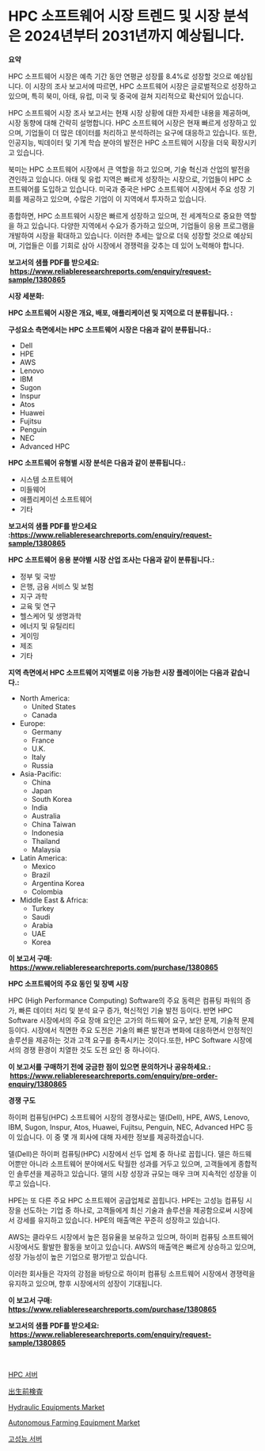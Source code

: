 <p><h1>HPC 소프트웨어 시장 트렌드 및 시장 분석은 2024년부터 2031년까지 예상됩니다.</h1></p><p><strong>요약</strong></p>
<p><p>HPC 소프트웨어 시장은 예측 기간 동안 연평균 성장률 8.4%로 성장할 것으로 예상됩니다. 이 시장의 조사 보고서에 따르면, HPC 소프트웨어 시장은 글로벌적으로 성장하고 있으며, 특히 북미, 아태, 유럽, 미국 및 중국에 걸쳐 지리적으로 확산되어 있습니다.</p><p>HPC 소프트웨어 시장 조사 보고서는 현재 시장 상황에 대한 자세한 내용을 제공하며, 시장 동향에 대해 간략히 설명합니다. HPC 소프트웨어 시장은 현재 빠르게 성장하고 있으며, 기업들이 더 많은 데이터를 처리하고 분석하려는 요구에 대응하고 있습니다. 또한, 인공지능, 빅데이터 및 기계 학습 분야의 발전은 HPC 소프트웨어 시장을 더욱 확장시키고 있습니다.</p><p>북미는 HPC 소프트웨어 시장에서 큰 역할을 하고 있으며, 기술 혁신과 산업의 발전을 견인하고 있습니다. 아태 및 유럽 지역은 빠르게 성장하는 시장으로, 기업들이 HPC 소프트웨어를 도입하고 있습니다. 미국과 중국은 HPC 소프트웨어 시장에서 주요 성장 기회를 제공하고 있으며, 수많은 기업이 이 지역에서 투자하고 있습니다. </p><p>종합하면, HPC 소프트웨어 시장은 빠르게 성장하고 있으며, 전 세계적으로 중요한 역할을 하고 있습니다. 다양한 지역에서 수요가 증가하고 있으며, 기업들이 응용 프로그램을 개발하여 시장을 확대하고 있습니다. 이러한 추세는 앞으로 더욱 성장할 것으로 예상되며, 기업들은 이를 기회로 삼아 시장에서 경쟁력을 갖추는 데 있어 노력해야 합니다.</p></p>
<p><strong>보고서의 샘플 PDF를 받으세요: &nbsp;<a href="https://www.reliableresearchreports.com/enquiry/request-sample/1380865">https://www.reliableresearchreports.com/enquiry/request-sample/1380865</a></strong></p>
<p><strong>시장 세분화:</strong></p>
<p><strong> HPC 소프트웨어 시장은 개요, 배포, 애플리케이션 및 지역으로 더 분류됩니다. :</strong></p>
<p><strong>구성요소 측면에서는 HPC 소프트웨어 시장은 다음과 같이 분류됩니다.:</strong></p>
<p><ul><li>Dell</li><li>HPE</li><li>AWS</li><li>Lenovo</li><li>IBM</li><li>Sugon</li><li>Inspur</li><li>Atos</li><li>Huawei</li><li>Fujitsu</li><li>Penguin</li><li>NEC</li><li>Advanced HPC</li></ul></p>
<p><strong> HPC 소프트웨어 유형별 시장 분석은 다음과 같이 분류됩니다.:</strong></p>
<p><ul><li>시스템 소프트웨어</li><li>미들웨어</li><li>애플리케이션 소프트웨어</li><li>기타</li></ul></p>
<p><strong>보고서의 샘플 PDF를 받으세요 :<a href="https://www.reliableresearchreports.com/enquiry/request-sample/1380865">https://www.reliableresearchreports.com/enquiry/request-sample/1380865</a></strong></p>
<p><strong> HPC 소프트웨어 응용 분야별 시장 산업 조사는 다음과 같이 분류됩니다.:</strong></p>
<p><ul><li>정부 및 국방</li><li>은행, 금융 서비스 및 보험</li><li>지구 과학</li><li>교육 및 연구</li><li>헬스케어 및 생명과학</li><li>에너지 및 유틸리티</li><li>게이밍</li><li>제조</li><li>기타</li></ul></p>
<p><strong>지역 측면에서 HPC 소프트웨어 지역별로 이용 가능한 시장 플레이어는 다음과 같습니다.:</strong></p>
<p><ul>
    <li>
        North America:
        <ul>
            <li>United States</li>
            <li>Canada</li>
        </ul>
    </li>
    <li>
        Europe:
        <ul>
            <li>Germany</li>
            <li>France</li>
            <li>U.K.</li>
            <li>Italy</li>
            <li>Russia</li>
        </ul>
    </li>
    <li>
        Asia-Pacific:
        <ul>
            <li>China</li>
            <li>Japan</li>
            <li>South Korea</li>
            <li>India</li>
            <li>Australia</li>
            <li>China Taiwan</li>
            <li>Indonesia</li>
            <li>Thailand</li>
            <li>Malaysia</li>
        </ul>
    </li>
    <li>
        Latin America:
        <ul>
            <li>Mexico</li>
            <li>Brazil</li>
            <li>Argentina Korea</li>
            <li>Colombia</li>
        </ul>
    </li>
    <li>
        Middle East & Africa:
        <ul>
            <li>Turkey</li>
            <li>Saudi</li>
            <li>Arabia</li>
            <li>UAE</li>
            <li>Korea</li>
        </ul>
    </li>
    </ul></p>
<p><strong>이 보고서 구매: &nbsp;<a href="https://www.reliableresearchreports.com/purchase/1380865">https://www.reliableresearchreports.com/purchase/1380865</a></strong></p>
<p><strong>HPC 소프트웨어의 주요 동인 및 장벽 시장</strong></p>
<p><p>HPC (High Performance Computing) Software의 주요 동력은 컴퓨팅 파워의 증가, 빠른 데이터 처리 및 분석 요구 증가, 혁신적인 기술 발전 등이다. 반면 HPC Software 시장에서의 주요 장애 요인은 고가의 하드웨어 요구, 보안 문제, 기술적 문제 등이다. 시장에서 직면한 주요 도전은 기술의 빠른 발전과 변화에 대응하면서 안정적인 솔루션을 제공하는 것과 고객 요구를 충족시키는 것이다.또한, HPC Software 시장에서의 경쟁 환경이 치열한 것도 도전 요인 중 하나이다.</p></p>
<p><strong>이 보고서를 구매하기 전에 궁금한 점이 있으면 문의하거나 공유하세요.: &nbsp;<a href="https://www.reliableresearchreports.com/enquiry/pre-order-enquiry/1380865">https://www.reliableresearchreports.com/enquiry/pre-order-enquiry/1380865</a></strong></p>
<p><strong>경쟁 구도</strong></p>
<p><p>하이퍼 컴퓨팅(HPC) 소프트웨어 시장의 경쟁사로는 델(Dell), HPE, AWS, Lenovo, IBM, Sugon, Inspur, Atos, Huawei, Fujitsu, Penguin, NEC, Advanced HPC 등이 있습니다. 이 중 몇 개 회사에 대해 자세한 정보를 제공하겠습니다.</p><p>델(Dell)은 하이퍼 컴퓨팅(HPC) 시장에서 선두 업체 중 하나로 꼽힙니다. 델은 하드웨어뿐만 아니라 소프트웨어 분야에서도 탁월한 성과를 거두고 있으며, 고객들에게 종합적인 솔루션을 제공하고 있습니다. 델의 시장 성장과 규모는 매우 크며 지속적인 성장을 이루고 있습니다.</p><p>HPE는 또 다른 주요 HPC 소프트웨어 공급업체로 꼽힙니다. HPE는 고성능 컴퓨팅 시장을 선도하는 기업 중 하나로, 고객들에게 최신 기술과 솔루션을 제공함으로써 시장에서 강세를 유지하고 있습니다. HPE의 매출액은 꾸준히 성장하고 있습니다.</p><p>AWS는 클라우드 시장에서 높은 점유율을 보유하고 있으며, 하이퍼 컴퓨팅 소프트웨어 시장에서도 활발한 활동을 보이고 있습니다. AWS의 매출액은 빠르게 상승하고 있으며, 성장 가능성이 높은 기업으로 평가받고 있습니다.</p><p>이러한 회사들은 각자의 강점을 바탕으로 하이퍼 컴퓨팅 소프트웨어 시장에서 경쟁력을 유지하고 있으며, 향후 시장에서의 성장이 기대됩니다.</p></p>
<p><strong>이 보고서 구매: &nbsp; <a href="https://www.reliableresearchreports.com/purchase/1380865">https://www.reliableresearchreports.com/purchase/1380865</a></strong></p>
<p><strong>보고서의 샘플 PDF를 받으세요: &nbsp;<a href="https://www.reliableresearchreports.com/enquiry/request-sample/1380865">https://www.reliableresearchreports.com/enquiry/request-sample/1380865</a></strong><strong></strong></p>
<p>&nbsp;</p>
<p><p><a href="https://github.com/Hubertstyenger6685/Market-Research-Report-List-1/blob/main/391138611992.md">HPC 서버</a></p><p><a href="https://github.com/ihabdkwlxs948/Market-Research-Report-List-1/blob/main/176323713001.md">出生前検査</a></p><p><a href="https://www.linkedin.com/pulse/hydraulic-equipments-market-size-growth-segmentation-regional-3g8ff?trackingId=Pjgx4%2B3sQajW61B%2BU7NCpg%3D%3D">Hydraulic Equipments Market</a></p><p><a href="https://issuu.com/reportprime-2/docs/autonomous-farming-equipment-market-size-2030.pptx">Autonomous Farming Equipment Market</a></p><p><a href="https://github.com/hxzi07639916/Market-Research-Report-List-1/blob/main/178981511991.md">고성능 서버</a></p></p>